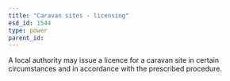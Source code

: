 ```yaml
---
title: "Caravan sites - licensing"
esd_id: 1544
type: power
parent_id:  
---
```


A local authority may issue a licence for a caravan site in certain circumstances and in accordance with the prescribed procedure.

